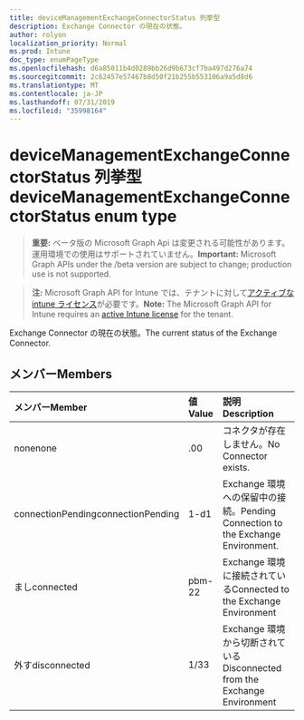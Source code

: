 ```yaml
---
title: deviceManagementExchangeConnectorStatus 列挙型
description: Exchange Connector の現在の状態。
author: rolyon
localization_priority: Normal
ms.prod: Intune
doc_type: enumPageType
ms.openlocfilehash: d6a85011b4d0289bb26d9b673cf7ba497d276a74
ms.sourcegitcommit: 2c62457e57467b8d50f21b255b553106a9a5d8d6
ms.translationtype: MT
ms.contentlocale: ja-JP
ms.lasthandoff: 07/31/2019
ms.locfileid: "35998164"
---
```

# <a name="devicemanagementexchangeconnectorstatus-enum-type"></a><span data-ttu-id="63859-103">deviceManagementExchangeConnectorStatus 列挙型</span><span class="sxs-lookup"><span data-stu-id="63859-103">deviceManagementExchangeConnectorStatus enum type</span></span>

> <span data-ttu-id="63859-104">**重要:** ベータ版の Microsoft Graph Api は変更される可能性があります。運用環境での使用はサポートされていません。</span><span class="sxs-lookup"><span data-stu-id="63859-104">**Important:** Microsoft Graph APIs under the /beta version are subject to change; production use is not supported.</span></span>

> <span data-ttu-id="63859-105">**注:** Microsoft Graph API for Intune では、テナントに対して[アクティブな intune ライセンス](https://go.microsoft.com/fwlink/?linkid=839381)が必要です。</span><span class="sxs-lookup"><span data-stu-id="63859-105">**Note:** The Microsoft Graph API for Intune requires an [active Intune license](https://go.microsoft.com/fwlink/?linkid=839381) for the tenant.</span></span>

<span data-ttu-id="63859-106">Exchange Connector の現在の状態。</span><span class="sxs-lookup"><span data-stu-id="63859-106">The current status of the Exchange Connector.</span></span>

## <a name="members"></a><span data-ttu-id="63859-107">メンバー</span><span class="sxs-lookup"><span data-stu-id="63859-107">Members</span></span>
|<span data-ttu-id="63859-108">メンバー</span><span class="sxs-lookup"><span data-stu-id="63859-108">Member</span></span>|<span data-ttu-id="63859-109">値</span><span class="sxs-lookup"><span data-stu-id="63859-109">Value</span></span>|<span data-ttu-id="63859-110">説明</span><span class="sxs-lookup"><span data-stu-id="63859-110">Description</span></span>|
|:---|:---|:---|
|<span data-ttu-id="63859-111">none</span><span class="sxs-lookup"><span data-stu-id="63859-111">none</span></span>|<span data-ttu-id="63859-112">.0</span><span class="sxs-lookup"><span data-stu-id="63859-112">0</span></span>|<span data-ttu-id="63859-113">コネクタが存在しません。</span><span class="sxs-lookup"><span data-stu-id="63859-113">No Connector exists.</span></span>|
|<span data-ttu-id="63859-114">connectionPending</span><span class="sxs-lookup"><span data-stu-id="63859-114">connectionPending</span></span>|<span data-ttu-id="63859-115">1-d</span><span class="sxs-lookup"><span data-stu-id="63859-115">1</span></span>|<span data-ttu-id="63859-116">Exchange 環境への保留中の接続。</span><span class="sxs-lookup"><span data-stu-id="63859-116">Pending Connection to the Exchange Environment.</span></span>|
|<span data-ttu-id="63859-117">まし</span><span class="sxs-lookup"><span data-stu-id="63859-117">connected</span></span>|<span data-ttu-id="63859-118">pbm-2</span><span class="sxs-lookup"><span data-stu-id="63859-118">2</span></span>|<span data-ttu-id="63859-119">Exchange 環境に接続されている</span><span class="sxs-lookup"><span data-stu-id="63859-119">Connected to the Exchange Environment</span></span>|
|<span data-ttu-id="63859-120">外す</span><span class="sxs-lookup"><span data-stu-id="63859-120">disconnected</span></span>|<span data-ttu-id="63859-121">1/3</span><span class="sxs-lookup"><span data-stu-id="63859-121">3</span></span>|<span data-ttu-id="63859-122">Exchange 環境から切断されている</span><span class="sxs-lookup"><span data-stu-id="63859-122">Disconnected from the Exchange Environment</span></span>|





